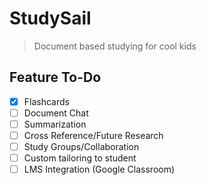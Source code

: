 # StudySail 
> Document based studying for cool kids

## Feature To-Do

- [x] Flashcards 
- [ ] Document Chat 
- [ ] Summarization
- [ ] Cross Reference/Future Research
- [ ] Study Groups/Collaboration
- [ ] Custom tailoring to student
- [ ] LMS Integration (Google Classroom)
